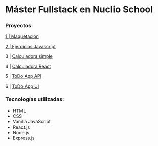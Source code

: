# Máster Fullstack en Nuclio School



### Proyectos:

[1 | Maquetación](https://github.com/Apaulav/Nuclio/tree/main/1_maquetaci%C3%B3n_spotify_premium)

[2 | Ejercicios Javascript](https://github.com/Apaulav/Nuclio/tree/main/2_ejercicios_javascript)

3 | [Calculadora simple](https://github.com/Apaulav/Nuclio/tree/main/3_calculadora_javascript)

4 | [Calculadora React](https://github.com/Apaulav/Nuclio/tree/main/4_calculadora_react)

5 | [ToDo App API](https://github.com/Apaulav/Nuclio/tree/main/4_todoApp/todo-app-backend-Apaulav)

6 | [ToDo App UI](https://github.com/Apaulav/Nuclio/tree/main/4_todoApp/todo-app-frontend-Apaulav)

### Tecnologías utilizadas:

- HTML
- CSS
- Vanilla JavaScript
- React.js
- Node.js
- Express.js